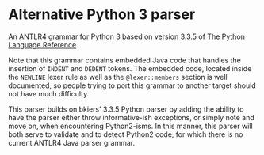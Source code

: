 # Alternative Python 3 parser

An ANTLR4 grammar for Python 3 based on version 3.3.5 of 
[The Python Language Reference](https://docs.python.org/3.3/reference/grammar.html).

Note that this grammar contains embedded Java code that handles
the insertion of `INDENT` and `DEDENT` tokens. The embedded code,
located inside the `NEWLINE` lexer rule as well as the `@lexer::members`
section is well documented, so people trying to port this grammar to
another target should not have much difficulty.

This parser builds on bkiers' 3.3.5 Python parser by adding the ability to have the
parser either throw informative-ish exceptions, or simply note and move on, when
encountering Python2-isms. In this manner, this parser will both serve to validate
and to detect Python2 code, for which there is no current ANTLR4 Java parser grammar.
